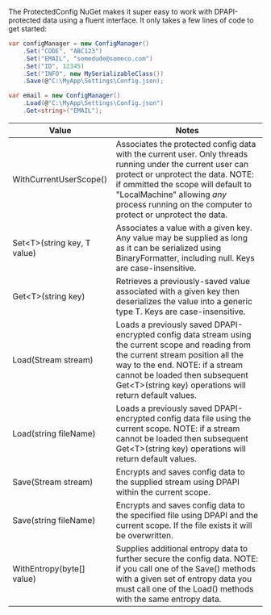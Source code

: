 The ProtectedConfig NuGet makes it super easy to work with DPAPI-protected data using a fluent interface.  It only takes a few lines of code to get started:
```csharp
var configManager = new ConfigManager()
    .Set("CODE", "ABC123")
    .Set("EMAIL", "somedude@someco.com")
    .Set("ID", 12345)
    .Set("INFO", new MySerializableClass())
    .Save(@"C:\MyApp\Settings\Config.json);
```
```csharp
var email = new ConfigManager()
    .Load(@"C:\MyApp\Settings\Config.json")
    .Get<string>("EMAIL");
```
| Value | Notes |
| ----- | ----- |
| WithCurrentUserScope() | Associates the protected config data with the current user. Only threads running under the current user can protect or unprotect the data.  NOTE: if ommitted the scope will default to "LocalMachine" allowing *any* process running on the computer to protect or unprotect the data. |
| Set&lt;T&gt;(string key, T value) | Associates a value with a given key.  Any value may be supplied as long as it can be serialized using BinaryFormatter, including null.  Keys are case-insensitive. |
| Get&lt;T&gt;(string key) | Retrieves a previously-saved value associated with a given key then deserializes the value into a generic type T.  Keys are case-insensitive. |
| Load(Stream stream) | Loads a previously saved  DPAPI-encrypted config data stream using the current  scope and reading from the current stream position all the way  to the end.  NOTE: if a stream cannot be loaded then  subsequent Get&lt;T&gt;(string key) operations will return default values. |
| Load(string fileName) | Loads a previously saved  DPAPI-encrypted config data file  using the current scope.  NOTE: if a stream cannot be loaded then  subsequent Get&lt;T&gt;(string key) operations will return default values.  |
| Save(Stream stream) | Encrypts and saves config data to the supplied stream using DPAPI within the current scope. |
| Save(string fileName) | Encrypts and saves config data to the specified file using DPAPI and  the current scope.  If the file exists it will be overwritten. |
| WithEntropy(byte[] value) | Supplies additional entropy data to further secure the config data.  NOTE: if you call one of the Save() methods with a given set of entropy data you must call one of the Load() methods with the same entropy data. |
